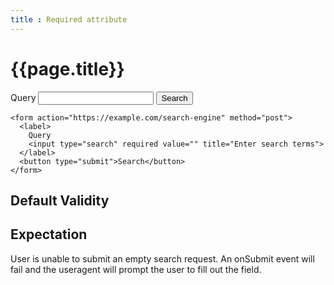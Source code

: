 ```yaml
---
title : Required attribute
---
```

# {{page.title}}
<form action="https://example.com/search-engine" method="post">
  <label>
    Query
    <input id="q" name="q" type="search" required value="" title="Enter search terms">
  </label>
  <button type="submit" onclick="showValidityState();return false;">Search</button>
</form>

~~~
<form action="https://example.com/search-engine" method="post">
  <label>
    Query
    <input type="search" required value="" title="Enter search terms">
  </label>
  <button type="submit">Search</button>
</form>
~~~
## Default Validity
<div id="validityReport">
<script>document.write('<p>valueMissing: ' + q.validity.valueMissing + '</p><p>badInput: ' + q.validity.badInput + '</p><p>customError: ' + q.validity.customError + '</p><p>patternMismatch: ' +  q.validity.patternMismatch + '</p><p>typeMismatch: ' + q.validity.typeMismatch + '</p><p>valid: ' + q.validity.valid + '</p>');</script>
</div>


## Expectation
User is unable to submit an empty search request.  An onSubmit event will fail and the useragent will prompt the user to fill out the field.
